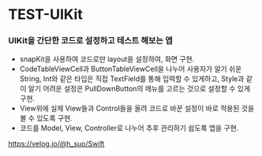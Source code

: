 # TEST-UIKit

### UIKit을 간단한 코드로 설정하고 테스트 해보는 앱

- snapKit을 사용하여 코드로만 layout을 설정하여, 화면 구현.
- CodeTableViewCell과 ButtonTableViewCell을 나누어 사용자가 알기 쉬운 String, Int와 같은 타입은 직접 TextField를 통해 입력할 수 있게하고, Style과 같이 알기 어려운 설정은 PullDownButton의 메뉴를 고르는 것으로 설정할 수 있게 구현.
- View위에 실제 View들과 Control들을 올려 코드로 바꾼 설정이 바로 적용된 것을 볼 수 있도록 구현.
- 코드를 Model, View, Controller로 나누어 추후 관리하기 쉽도록 앱을 구현.

https://velog.io/@h_suo/Swift

